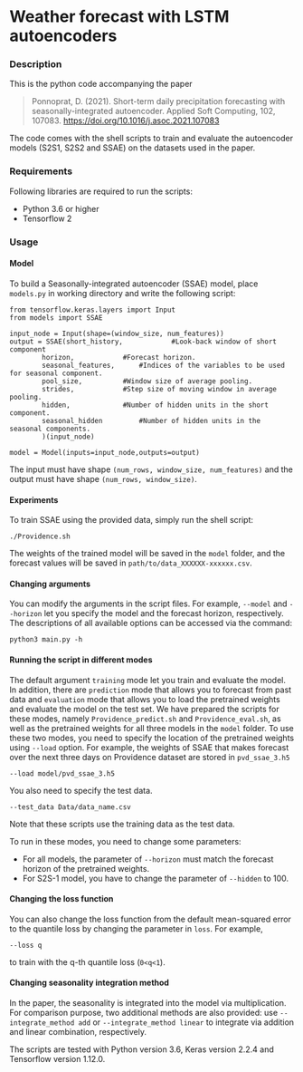 # Weather forecast with LSTM autoencoders

### Description

This is the python code accompanying the paper 

> Ponnoprat, D. (2021). Short-term daily precipitation forecasting with seasonally-integrated autoencoder. Applied Soft Computing, 102, 107083. https://doi.org/10.1016/j.asoc.2021.107083
	
The code comes with the shell scripts to train and evaluate the autoencoder models (S2S1, S2S2 and SSAE) on the datasets used in the paper.

### Requirements
Following libraries are required to run the scripts:

* Python 3.6 or higher
* Tensorflow 2

### Usage

#### Model

To build a Seasonally-integrated autoencoder (SSAE) model, place `models.py` in working directory and write the following script:

	from tensorflow.keras.layers import Input
	from models import SSAE

	input_node = Input(shape=(window_size, num_features))
	output = SSAE(short_history,			#Look-back window of short component 
			horizon,			#Forecast horizon.
 			seasonal_features,		#Indices of the variables to be used for seasonal component. 
 			pool_size,			#Window size of average pooling.
 			strides,			#Step size of moving window in average pooling.
 			hidden,				#Number of hidden units in the short component. 
			seasonal_hidden			#Number of hidden units in the seasonal components.
			)(input_node)

	model = Model(inputs=input_node,outputs=output)
	
The input must have shape `(num_rows, window_size, num_features)` and the output must have shape `(num_rows, window_size)`.
	
#### Experiments

To train SSAE using the provided data, simply run the shell script:

	./Providence.sh

The weights of the trained model will be saved in the `model` folder, and the forecast values will be saved in `path/to/data_XXXXXX-xxxxxx.csv`. 

#### Changing arguments

You can modify the arguments in the script files. For example, `--model` and `--horizon` let you specify the model and the forecast horizon, respectively. The descriptions of all available options can be accessed via the command:

	python3 main.py -h

#### Running the script in different modes

The default argument `training` mode let you train and evaluate the model. In addition, there are `prediction` mode that allows you to forecast from past data and `evaluation` mode that allows you to load the pretrained weights and evaluate the model on the test set. We have prepared the scripts for these modes, namely `Providence_predict.sh` and `Providence_eval.sh`, as well as the pretrained weights for all three models in the `model` folder. To use these two modes, you need to specify the location of the pretrained weights using `--load` option. For example, the weights of SSAE that makes forecast over the next three days on Providence dataset are stored in `pvd_ssae_3.h5`

	--load model/pvd_ssae_3.h5

You also need to specify the test data.

	--test_data Data/data_name.csv

Note that these scripts use the training data as the test data.

To run in these modes, you need to change some parameters:
* For all models, the parameter of `--horizon` must match the forecast horizon of the pretrained weights.
* For S2S-1 model, you have to change the parameter of `--hidden` to 100.

#### Changing the loss function

You can also change the loss function from the default mean-squared error to the quantile loss by changing the parameter in `loss`. For example,

	--loss q 

to train with the q-th quantile loss (`0<q<1`). 

#### Changing seasonality integration method

In the paper, the seasonality is integrated into the model via multiplication. For comparison purpose, two additional methods are also provided: use `--integrate_method add` or `--integrate_method linear` to integrate via addition and linear combination, respectively.


The scripts are tested with Python version 3.6, Keras version 2.2.4 and Tensorflow version 1.12.0.


